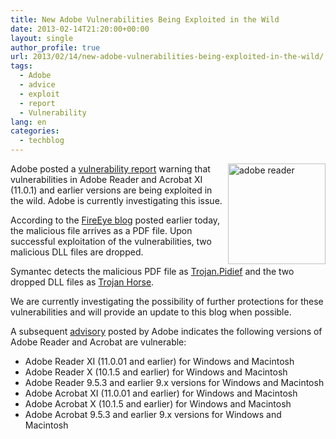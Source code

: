 ```yaml
---
title: New Adobe Vulnerabilities Being Exploited in the Wild
date: 2013-02-14T21:20:00+00:00
layout: single
author_profile: true
url: 2013/02/14/new-adobe-vulnerabilities-being-exploited-in-the-wild/
tags:
  - Adobe
  - advice
  - exploit
  - report
  - Vulnerability
lang: en
categories: 
  - techblog
---
```

<a href="http://lh5.ggpht.com/-otQzf_U6G6Q/UR1OFgU5RTI/AAAAAAAAHwg/7N4Pyc1bSnA/s1600-h/adobe%252520reader%25255B6%25255D.jpg" target="_blank"><img title="adobe reader" border="0" alt="adobe reader" align="right" src="http://lh6.ggpht.com/-TS-def5Mp4I/UR1OHo6ClgI/AAAAAAAAHwo/L5mfaL8I6UU/adobe%252520reader_thumb%25255B4%25255D.jpg?imgmax=800" width="156" height="161" /></a>Adobe posted a [vulnerability report](http://blogs.adobe.com/psirt/2013/02/adobe-reader-and-acrobat-vulnerability-report.html) warning that vulnerabilities in Adobe Reader and Acrobat XI (11.0.1) and earlier versions are being exploited in the wild. Adobe is currently investigating this issue. 

According to the [FireEye blog](http://blog.fireeye.com/research/2013/02/in-turn-its-pdf-time.html) posted earlier today, the malicious file arrives as a PDF file. Upon successful exploitation of the vulnerabilities, two malicious DLL files are dropped. 

Symantec detects the malicious PDF file as [Trojan.Pidief](http://www.symantec.com/security_response/writeup.jsp?docid=2009-121708-1022-99) and the two dropped DLL files as [Trojan Horse](http://www.symantec.com/security_response/writeup.jsp?docid=2004-021914-2822-99). 

We are currently investigating the possibility of further protections for these vulnerabilities and will provide an update to this blog when possible. 

A subsequent [advisory](http://www.adobe.com/support/security/advisories/apsa13-02.html) posted by Adobe indicates the following versions of Adobe Reader and Acrobat are vulnerable: 

  * Adobe Reader XI (11.0.01 and earlier) for Windows and Macintosh 
  * Adobe Reader X (10.1.5 and earlier) for Windows and Macintosh 
  * Adobe Reader 9.5.3 and earlier 9.x versions for Windows and Macintosh 
  * Adobe Acrobat XI (11.0.01 and earlier) for Windows and Macintosh 
  * Adobe Acrobat X (10.1.5 and earlier) for Windows and Macintosh 
  * Adobe Acrobat 9.5.3 and earlier 9.x versions for Windows and Macintosh